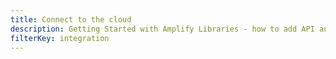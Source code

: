 ```yaml
---
title: Connect to the cloud
description: Getting Started with Amplify Libraries - how to add API and database to your app.
filterKey: integration
---
```


<inline-fragment integration="ios" src="~/start/getting-started/fragments/ios/add-api.md"></inline-fragment> <inline-fragment integration="android" src="~/start/getting-started/fragments/android/add-api.md"></inline-fragment> <inline-fragment integration="flutter" src="~/start/getting-started/fragments/flutter/add-api.md"></inline-fragment>
